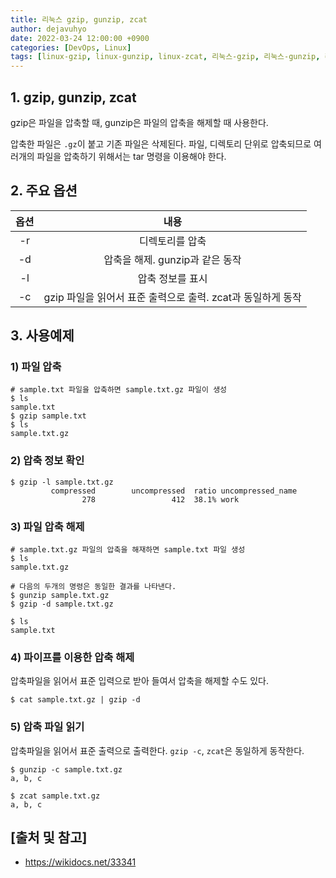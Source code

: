 ```yaml
---
title: 리눅스 gzip, gunzip, zcat
author: dejavuhyo
date: 2022-03-24 12:00:00 +0900
categories: [DevOps, Linux]
tags: [linux-gzip, linux-gunzip, linux-zcat, 리눅스-gzip, 리눅스-gunzip, 리눅스-zcat]
---
```


## 1. gzip, gunzip, zcat
gzip은 파일을 압축할 때, gunzip은 파일의 압축을 해제할 때 사용한다.

압축한 파일은 `.gz`이 붙고 기존 파일은 삭제된다. 파일, 디렉토리 단위로 압축되므로 여러개의 파일을 압축하기 위해서는 tar 명령을 이용해야 한다.

## 2. 주요 옵션

| 옵션 | 내용 |
|:-----:|:-----:|
| -r | 디렉토리를 압축 |
| -d | 압축을 해제. gunzip과 같은 동작 |
| -l | 압축 정보를 표시 |
| -c | gzip 파일을 읽어서 표준 출력으로 출력. zcat과 동일하게 동작 |

## 3. 사용예제

### 1) 파일 압축

```shell
# sample.txt 파일을 압축하면 sample.txt.gz 파일이 생성
$ ls
sample.txt
$ gzip sample.txt
$ ls
sample.txt.gz
```

### 2) 압축 정보 확인

```shell
$ gzip -l sample.txt.gz
         compressed        uncompressed  ratio uncompressed_name
                278                 412  38.1% work
```

### 3) 파일 압축 해제

```shell
# sample.txt.gz 파일의 압축을 해재하면 sample.txt 파일 생성
$ ls
sample.txt.gz

# 다음의 두개의 명령은 동일한 결과를 나타낸다.
$ gunzip sample.txt.gz
$ gzip -d sample.txt.gz

$ ls
sample.txt
```

### 4) 파이프를 이용한 압축 해제
압축파일을 읽어서 표준 입력으로 받아 들여서 압축을 해제할 수도 있다.

```shell
$ cat sample.txt.gz | gzip -d
```

### 5) 압축 파일 읽기
압축파일을 읽어서 표준 출력으로 출력한다. `gzip -c`, `zcat`은 동일하게 동작한다.

```shell
$ gunzip -c sample.txt.gz
a, b, c

$ zcat sample.txt.gz
a, b, c
```

## [출처 및 참고]
* <https://wikidocs.net/33341>
